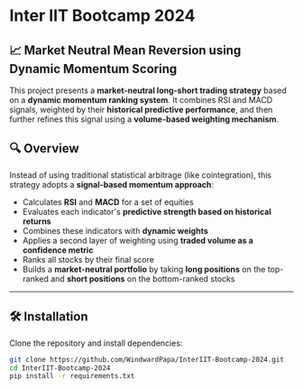 # Inter IIT Bootcamp 2024
## 📈 Market Neutral Mean Reversion using Dynamic Momentum Scoring

This project presents a **market-neutral long-short trading strategy** based on a **dynamic momentum ranking system**. It combines RSI and MACD signals, weighted by their **historical predictive performance**, and then further refines this signal using a **volume-based weighting mechanism**.

## 🔍 Overview

Instead of using traditional statistical arbitrage (like cointegration), this strategy adopts a **signal-based momentum approach**:

- Calculates **RSI** and **MACD** for a set of equities
- Evaluates each indicator's **predictive strength based on historical returns**
- Combines these indicators with **dynamic weights**
- Applies a second layer of weighting using **traded volume as a confidence metric**
- Ranks all stocks by their final score
- Builds a **market-neutral portfolio** by taking **long positions** on the top-ranked and **short positions** on the bottom-ranked stocks

---

## 🛠️ Installation

Clone the repository and install dependencies:

```bash
git clone https://github.com/WindwardPapa/InterIIT-Bootcamp-2024.git
cd InterIIT-Bootcamp-2024
pip install -r requirements.txt
